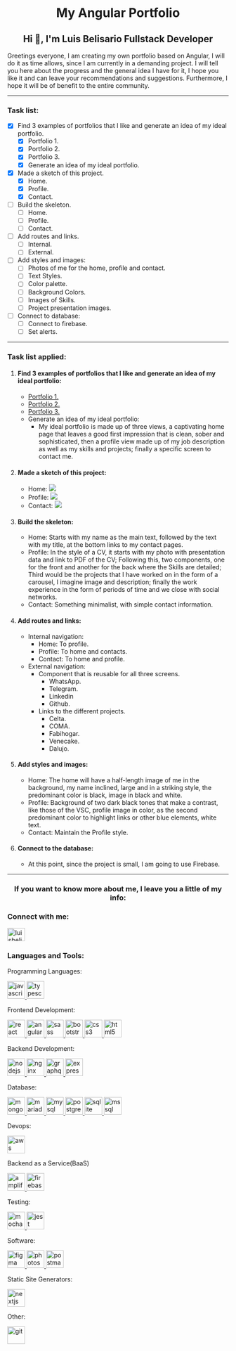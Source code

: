 <h1 align="center"> My Angular Portfolio </h1>

<h2 align="center">Hi 👋, I'm Luis Belisario Fullstack Developer</h2>

Greetings everyone, I am creating my own portfolio based on Angular, I will do it as time allows, since I am currently in a demanding project. I will tell you here about the progress and the general idea I have for it, I hope you like it and can leave your recommendations and suggestions. Furthermore, I hope it will be of benefit to the entire community.

----

### Task list:

- [x] Find 3 examples of portfolios that I like and generate an idea of ​​my ideal portfolio.
    - [x] Portfolio 1.
    - [x] Portfolio 2.
    - [x] Portfolio 3.
    - [x] Generate an idea of ​​my ideal portfolio.
- [x] Made a sketch of this project.
    - [x] Home.
    - [x] Profile.
    - [x] Contact.
- [ ] Build the skeleton.
    - [ ] Home.
    - [ ] Profile.
    - [ ] Contact.
- [ ] Add routes and links.
    - [ ] Internal.
    - [ ] External.
- [ ] Add styles and images:
    - [ ] Photos of me for the home, profile and contact.
    - [ ] Text Styles.
    - [ ] Color palette.
    - [ ] Background Colors.
    - [ ] Images of Skills.
    - [ ] Project presentation images.
- [ ] Connect to database:
    - [ ] Connect to firebase.
    - [ ] Set alerts.

----
### Task list applied:

1. #### Find 3 examples of portfolios that I like and generate an idea of ​​my ideal portfolio:
    - [Portfolio 1.](https://www.templatemonster.com/es/paginas-de-aterrizaje-tipo-94400.html?utm_source=google&utm_medium=cpc&aff=tm&gclid=cj0kcqjwsp6pbhcfarisad3gzubprrdicg9k0jda8hdefvoxvfxyrzc6c7wruswa85syoyhiz2ybolsaarpnealw_wcb)
    - [Portfolio 2.](https://brixtemplates.com/templates/developer-portfolio-webflow-template)
    - [Portfolio 3.](https://technext.github.io/JohnDoe/)
    - Generate an idea of ​​my ideal portfolio:
        - My ideal portfolio is made up of three views, a captivating home page that leaves a good first impression that is clean, sober and sophisticated, then a profile view made up of my job description as well as my skills and projects; finally a specific screen to contact me.
2. #### Made a sketch of this project:
    - Home:
    ![](src/assets/img/readme/Sketch_one.jpeg)
    - Profile:
    ![](src/assets/img/readme/Sketch_two.jpeg)
    - Contact:
    ![](src/assets/img/readme/Sketch_three.jpeg)
3. #### Build the skeleton:
    - Home: Starts with my name as the main text, followed by the text with my title, at the bottom links to my contact pages.
    - Profile: In the style of a CV, it starts with my photo with presentation data and link to PDF of the CV; Following this, two components, one for the front and another for the back where the Skills are detailed; Third would be the projects that I have worked on in the form of a carousel, I imagine image and description; finally the work experience in the form of periods of time and we close with social networks.
    - Contact: Something minimalist, with simple contact information.
4. #### Add routes and links:
    - Internal navigation:
        - Home: To profile.
        - Profile: To home and contacts.
        - Contact: To home and profile.
    - External navigation:
        - Component that is reusable for all three screens.
            - WhatsApp.
            - Telegram.
            - Linkedin
            - Github.
        - Links to the different projects.
            - Celta.
            - COMA.
            - Fabihogar.
            - Venecake.
            - Dalujo.
5. #### Add styles and images:
    - Home: The home will have a half-length image of me in the background, my name inclined, large and in a striking style, the predominant color is black, image in black and white.
    - Profile: Background of two dark black tones that make a contrast, like those of the VSC, profile image in color, as the second predominant color to highlight links or other blue elements, white text.
    - Contact: Maintain the Profile style.
6. #### Connect to the database:
    - At this point, since the project is small, I am going to use Firebase.

----    

<h3 align="center">If you want to know more about me, I leave you a little of my info:</h3>

<h3 align="left">Connect with me:</h3>
<p align="left">
<a href="https://linkedin.com/in/luisbelisario" target="blank"><img align="center" src="https://raw.githubusercontent.com/rahuldkjain/github-profile-readme-generator/master/src/images/icons/Social/linked-in-alt.svg" alt="luisbelisario" height="30" width="40" /></a>
</p>

<h3 align="left">Languages and Tools:</h3>
<p align="left">
Programming Languages:

<a href="https://developer.mozilla.org/en-US/docs/Web/JavaScript" target="_blank" rel="noreferrer"> <img src="https://raw.githubusercontent.com/devicons/devicon/master/icons/javascript/javascript-original.svg" alt="javascript" width="40" height="40"/> </a> <a href="https://www.typescriptlang.org/" target="_blank" rel="noreferrer"> <img src="https://raw.githubusercontent.com/devicons/devicon/master/icons/typescript/typescript-original.svg" alt="typescript" width="40" height="40"/> </a>

Frontend Development:

<a href="https://reactjs.org/" target="_blank" rel="noreferrer"> <img src="https://raw.githubusercontent.com/devicons/devicon/master/icons/react/react-original-wordmark.svg" alt="react" width="40" height="40"/> </a> <a href="https://angular.io" target="_blank" rel="noreferrer"> <img src="https://angular.io/assets/images/logos/angular/angular.svg" alt="angular" width="40" height="40"/> </a> <a href="https://sass-lang.com" target="_blank" rel="noreferrer"> <img src="https://raw.githubusercontent.com/devicons/devicon/master/icons/sass/sass-original.svg" alt="sass" width="40" height="40"/> </a> <a href="https://getbootstrap.com" target="_blank" rel="noreferrer"> <img src="https://raw.githubusercontent.com/devicons/devicon/master/icons/bootstrap/bootstrap-plain-wordmark.svg" alt="bootstrap" width="40" height="40"/> </a> <a href="https://www.w3schools.com/css/" target="_blank" rel="noreferrer"> <img src="https://raw.githubusercontent.com/devicons/devicon/master/icons/css3/css3-original-wordmark.svg" alt="css3" width="40" height="40"/> </a> <a href="https://www.w3.org/html/" target="_blank" rel="noreferrer"> <img src="https://raw.githubusercontent.com/devicons/devicon/master/icons/html5/html5-original-wordmark.svg" alt="html5" width="40" height="40"/> </a>

Backend Development:

<a href="https://nodejs.org" target="_blank" rel="noreferrer"> <img src="https://raw.githubusercontent.com/devicons/devicon/master/icons/nodejs/nodejs-original-wordmark.svg" alt="nodejs" width="40" height="40"/> </a> <a href="https://www.nginx.com" target="_blank" rel="noreferrer"> <img src="https://raw.githubusercontent.com/devicons/devicon/master/icons/nginx/nginx-original.svg" alt="nginx" width="40" height="40"/> </a> <a href="https://graphql.org" target="_blank" rel="noreferrer"> <img src="https://www.vectorlogo.zone/logos/graphql/graphql-icon.svg" alt="graphql" width="40" height="40"/> </a> <a href="https://expressjs.com" target="_blank" rel="noreferrer"> <img src="https://raw.githubusercontent.com/devicons/devicon/master/icons/express/express-original-wordmark.svg" alt="express" width="40" height="40"/> </a>

Database:

<a href="https://www.mongodb.com/" target="_blank" rel="noreferrer"> <img src="https://raw.githubusercontent.com/devicons/devicon/master/icons/mongodb/mongodb-original-wordmark.svg" alt="mongodb" width="40" height="40"/> </a>  <a href="https://mariadb.org/" target="_blank" rel="noreferrer"> <img src="https://www.vectorlogo.zone/logos/mariadb/mariadb-icon.svg" alt="mariadb" width="40" height="40"/> </a> <a href="https://www.mysql.com/" target="_blank" rel="noreferrer"> <img src="https://raw.githubusercontent.com/devicons/devicon/master/icons/mysql/mysql-original-wordmark.svg" alt="mysql" width="40" height="40"/> </a> <a href="https://www.postgresql.org" target="_blank" rel="noreferrer"> <img src="https://raw.githubusercontent.com/devicons/devicon/master/icons/postgresql/postgresql-original-wordmark.svg" alt="postgresql" width="40" height="40"/> </a> <a href="https://www.sqlite.org/" target="_blank" rel="noreferrer"> <img src="https://www.vectorlogo.zone/logos/sqlite/sqlite-icon.svg" alt="sqlite" width="40" height="40"/> </a> <a href="https://www.microsoft.com/en-us/sql-server" target="_blank" rel="noreferrer"> <img src="https://www.svgrepo.com/show/303229/microsoft-sql-server-logo.svg" alt="mssql" width="40" height="40"/> </a> 

Devops:

<a href="https://aws.amazon.com" target="_blank" rel="noreferrer"> <img src="https://raw.githubusercontent.com/devicons/devicon/master/icons/amazonwebservices/amazonwebservices-original-wordmark.svg" alt="aws" width="40" height="40"/> </a>

Backend as a Service(BaaS)

<a href="https://aws.amazon.com/amplify/" target="_blank" rel="noreferrer"> <img src="https://docs.amplify.aws/assets/logo-dark.svg" alt="amplify" width="40" height="40"/> </a> <a href="https://firebase.google.com/" target="_blank" rel="noreferrer"> <img src="https://www.vectorlogo.zone/logos/firebase/firebase-icon.svg" alt="firebase" width="40" height="40"/> </a>

Testing:

<a href="https://mochajs.org" target="_blank" rel="noreferrer"> <img src="https://www.vectorlogo.zone/logos/mochajs/mochajs-icon.svg" alt="mocha" width="40" height="40"/> </a> <a href="https://jestjs.io" target="_blank" rel="noreferrer"> <img src="https://www.vectorlogo.zone/logos/jestjsio/jestjsio-icon.svg" alt="jest" width="40" height="40"/> </a>

Software:

<a href="https://www.figma.com/" target="_blank" rel="noreferrer"> <img src="https://www.vectorlogo.zone/logos/figma/figma-icon.svg" alt="figma" width="40" height="40"/> </a>       <a href="https://www.photoshop.com/en" target="_blank" rel="noreferrer"> <img src="https://raw.githubusercontent.com/devicons/devicon/master/icons/photoshop/photoshop-line.svg" alt="photoshop" width="40" height="40"/> </a>  <a href="https://postman.com" target="_blank" rel="noreferrer"> <img src="https://www.vectorlogo.zone/logos/getpostman/getpostman-icon.svg" alt="postman" width="40" height="40"/> </a>   </p>

Static Site Generators:

<a href="https://nextjs.org/" target="_blank" rel="noreferrer"> <img src="https://cdn.worldvectorlogo.com/logos/nextjs-2.svg" alt="nextjs" width="40" height="40"/> </a>

Other:

<a href="https://git-scm.com/" target="_blank" rel="noreferrer"> <img src="https://www.vectorlogo.zone/logos/git-scm/git-scm-icon.svg" alt="git" width="40" height="40"/> </a>
